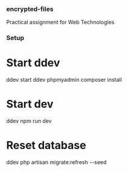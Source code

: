 ### encrypted-files
Practical assignment for Web Technologies

### Setup

# Start ddev
ddev start
ddev phpmyadmin
composer install

# Start dev
ddev npm run dev

# Reset database
ddev php artisan migrate:refresh --seed
